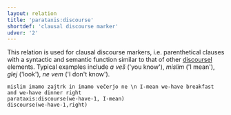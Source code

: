 ```yaml
---
layout: relation
title: 'parataxis:discourse'
shortdef: 'clausal discourse marker'
udver: '2'
---
```


This relation is used for clausal discourse markers, i.e. parenthetical clauses with a syntactic and semantic function similar to that of other [discoursel](https://universaldependencies.org/sl/dep/discourse) elements. Typical examples include _a veš_ ('you know'), _mislim_ ('I mean'), _glej_ ('look'), _ne vem_ ('I don't know').

~~~ sdparse
mislim imamo zajtrk in imamo večerjo ne \n I-mean we-have breakfast and we-have dinner right
parataxis:discourse(we-have-1, I-mean)
discourse(we-have-1,right)
~~~



<!-- Interlanguage links updated Po 6. listopadu 2023, 21:43:24 CET -->
